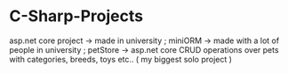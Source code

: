 # C-Sharp-Projects
asp.net core project -> made in university
; miniORM -> made with a lot of people in university
; petStore -> asp.net core CRUD operations over pets with categories, breeds, toys etc.. ( my biggest solo project )
